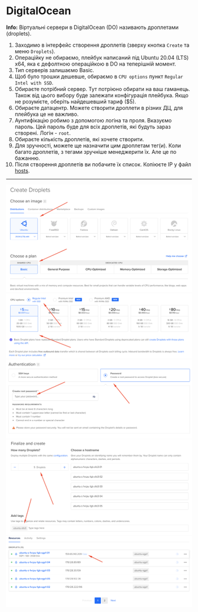 DigitalOcean
========================
**Info:** Віртуальні сервери в DigitalOcean (DO) називають дроплетами (droplets).

1. Заходимо в інтерфейс створення дроплетів (зверху кнопка `Create` та меню `Droplets`).
2. Операційку не обираємо, плейбук написаний під Ubuntu 20.04 (LTS) x64, яка є дефолтною операційкою в DO на теперішній момент.
3. Тип серверів залишаємо Basic.
4. Щоб було трошки дешевше, обираємо в `CPU options` пункт `Regular Intel with SSD`.
5. Обираєте потрібний сервер. Тут потріюно обирати на ваш гаманець. Також від цього вибору буде залежати конфігурація плейбука. Якщо не розумієте, оберіть найдешевший тариф ($5).
6. Обираєте датацентр. Можете створити дроплети в різних ДЦ, для плейбука це не важливо.
7. Аунтифікацію робимо з допомогою логіна та проля. Вказуємо пароль. Цей пароль буде для всіх дроплетів, які будуть зараз створені. Логін - `root`.
8. Обираєте кількість дроплетів, які хочете створити.
9. Для зручності, можете ще назначити цим дроплетам тег(и). Коли багато дроплетів, з тегами зручніше менеджерити їх. Але це по бажанню.
10. Після створення дроплетів ви побачите їх список. Копіюєте IP у файл [hosts](../hosts).

___

![DO screen 1](images/digitalocean-1.png "DO screen 1")
![DO screen 2](images/digitalocean-2.png "DO screen 2")
![DO screen 3](images/digitalocean-3.png "DO screen 3")
![DO screen 4](images/digitalocean-4.png "DO screen 4")
![DO screen 5](images/digitalocean-5.png "DO screen 5")